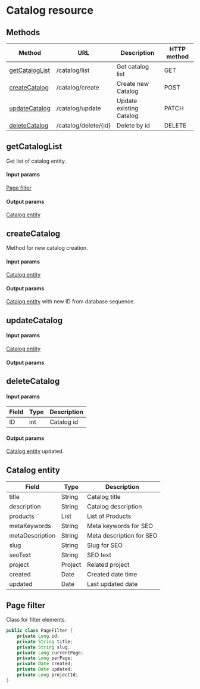 # Catalog resource

## Methods

|     Method     |  URL            |       Description       | HTTP method   |
|----------------|-----------------|-------------------------|---------------|
| [getCatalogList](#getCatalogList)| /catalog/list       | Get catalog list        | GET         |
| [createCatalog](#createCatalog)  | /catalog/create     | Create new Catalog      | POST        |
| [updateCatalog](#updateCatalog)  | /catalog/update     | Update existing Catalog | PATCH       |
| [deleteCatalog](#deleteCatalog)  | /catalog/delete/{id}| Delete by id            | DELETE      |

## <a name="getCatalogList"></a> getCatalogList

Get list of catalog entity.

#### Input params

[Page filter](#page_filter)

#### Output params

[Catalog entity](#catalog_entity)

## <a name="createCatalog"></a> createCatalog

Method for new catalog creation.

#### Input params

[Catalog entity](#catalog_entity)

#### Output params

[Catalog entity](#catalog_entity) with new ID from database sequence.

## <a name="updateCatalog"></a> updateCatalog

#### Input params

[Catalog entity](#catalog_entity)

#### Output params

## <a name="deleteCatalog"></a> deleteCatalog

#### Input params

| Field | Type | Description |
|-------|------|-------------|
| ID    | int  | Catalog id  |

#### Output params

[Catalog entity](#catalog_entity) updated.

## <a name="catalog_entity"></a> Catalog entity

| Field           | Type           | Description              |
|-----------------|----------------|--------------------------|
| title           | String         | Catalog title            |
| description     | String         | Catalog description      |
| products        | List<Products> | List of Products         |
| metaKeywords    | String         | Meta keywords for SEO    |
| metaDescription | String         | Meta description for SEO |
| slug            | String         | Slug for SEO             |
| seoText         | String         | SEO text                 |
| project         | Project        | Related project          |
| created         | Date           | Created date time        |
| updated         | Date           | Last updated date        |

## <a name="page_filter"></a> Page filter

Class for filter elements.

```java
public class PageFilter {
    private Long id;
    private String title;
    private String slug;
    private Long currentPage;
    private Long perPage;
    private Date created;
    private Date updated;
    private Long projectId;
}
```